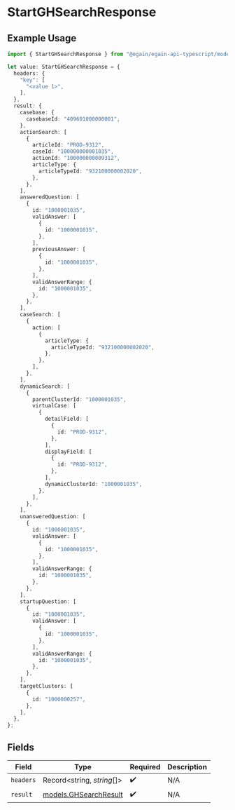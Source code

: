 # StartGHSearchResponse

## Example Usage

```typescript
import { StartGHSearchResponse } from "@egain/egain-api-typescript/models/operations";

let value: StartGHSearchResponse = {
  headers: {
    "key": [
      "<value 1>",
    ],
  },
  result: {
    casebase: {
      casebaseId: "409601000000001",
    },
    actionSearch: [
      {
        articleId: "PROD-9312",
        caseId: "100000000001035",
        actionId: "100000000009312",
        articleType: {
          articleTypeId: "932100000002020",
        },
      },
    ],
    answeredQuestion: [
      {
        id: "1000001035",
        validAnswer: [
          {
            id: "1000001035",
          },
        ],
        previousAnswer: [
          {
            id: "1000001035",
          },
        ],
        validAnswerRange: {
          id: "1000001035",
        },
      },
    ],
    caseSearch: [
      {
        action: [
          {
            articleType: {
              articleTypeId: "932100000002020",
            },
          },
        ],
      },
    ],
    dynamicSearch: [
      {
        parentClusterId: "1000001035",
        virtualCase: [
          {
            detailField: [
              {
                id: "PROD-9312",
              },
            ],
            displayField: [
              {
                id: "PROD-9312",
              },
            ],
            dynamicClusterId: "1000001035",
          },
        ],
      },
    ],
    unansweredQuestion: [
      {
        id: "1000001035",
        validAnswer: [
          {
            id: "1000001035",
          },
        ],
        validAnswerRange: {
          id: "1000001035",
        },
      },
    ],
    startupQuestion: [
      {
        id: "1000001035",
        validAnswer: [
          {
            id: "1000001035",
          },
        ],
        validAnswerRange: {
          id: "1000001035",
        },
      },
    ],
    targetClusters: [
      {
        id: "1000000257",
      },
    ],
  },
};
```

## Fields

| Field                                                   | Type                                                    | Required                                                | Description                                             |
| ------------------------------------------------------- | ------------------------------------------------------- | ------------------------------------------------------- | ------------------------------------------------------- |
| `headers`                                               | Record<string, *string*[]>                              | :heavy_check_mark:                                      | N/A                                                     |
| `result`                                                | [models.GHSearchResult](../../models/ghsearchresult.md) | :heavy_check_mark:                                      | N/A                                                     |